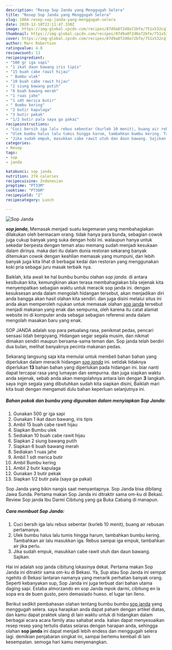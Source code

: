```yaml
---
description: "Resep Sop Janda yang Menggugah Selera"
title: "Resep Sop Janda yang Menggugah Selera"
slug: 1084-resep-sop-janda-yang-menggugah-selera
date: 2020-12-10T22:11:47.330Z
image: https://img-global.cpcdn.com/recipes/87d9a8f2d0a72bfe/751x532cq70/sop-janda-foto-resep-utama.jpg
thumbnail: https://img-global.cpcdn.com/recipes/87d9a8f2d0a72bfe/751x532cq70/sop-janda-foto-resep-utama.jpg
cover: https://img-global.cpcdn.com/recipes/87d9a8f2d0a72bfe/751x532cq70/sop-janda-foto-resep-utama.jpg
author: Marc Robertson
ratingvalue: 4.8
reviewcount: 13
recipeingredient:
- "500 gr iga sapi"
- "1 ikat daun bawang iris tipis"
- "15 buah cabe rawit hijau"
- " Bumbu ulek"
- "10 buah cabe rawit hijau"
- "2 siung bawang putih"
- "6 buah bawang merah"
- "1 ruas jahe"
- "1 sdt merica butir"
- " Bumbu kering"
- "2 butir kapulaga"
- "3 butir pekak"
- "1/2 butir pala saya ga pakai"
recipeinstructions:
- "Cuci bersih iga lalu rebus sebentar (kurleb 10 menit), buang air rebusan pertamanya."
- "Ulek bumbu halus lalu tumis hingga harum, tambahkan bumbu kering. Tambahkan air lalu masukkan iga. Rebus sampai iga empuk, tambahkan air jika perlu."
- "Jika sudah empuk, masukkan cabe rawit utuh dan daun bawang. Sajikan."
categories:
- Resep
tags:
- sop
- janda

katakunci: sop janda 
nutrition: 274 calories
recipecuisine: Indonesian
preptime: "PT33M"
cooktime: "PT36M"
recipeyield: "2"
recipecategory: Lunch

---
```



![Sop Janda](https://img-global.cpcdn.com/recipes/87d9a8f2d0a72bfe/751x532cq70/sop-janda-foto-resep-utama.jpg)

<b><i>sop janda</i></b>, Memasak menjadi suatu kegemaran yang membahagiakan dilakukan oleh bermacam orang. tidak hanya para bunda, sebagian cowok juga cukup banyak yang suka dengan hobi ini. walaupun hanya untuk sekedar berpesta dengan teman atau memang sudah menjadi kesukaan dalam dirinya. maka dari itu dalam dunia restoran sekarang banyak ditemukan cowok dengan keahlian memasak yang mumpuni, dan lebih banyak juga kita lihat di berbagai kedai dan restoran yang menggunakan koki pria sebagai juru masak terbaik nya.

Baiklah, kita awali ke hal bumbu bumbu olahan <i>sop janda</i>. di antara kesibukan kita, kemungkinan akan terasa membahagiakan bila sejenak kita menyempatkan sebagian waktu untuk meracik sop janda ini. dengan kesuksesan anda dalam mengolah hidangan tersebut, akan menjadikan diri anda bangga akan hasil olahan kita sendiri. dan juga disini melalui situs ini anda akan memperoleh rujukan untuk memasak olahan <u>sop janda</u> tersebut menjadi makanan yang enak dan sempurna, oleh karena itu catat alamat website ini di komputer anda sebagai sebagian referensi anda dalam mengolah masakan baru yang enak.

SOP JANDA adalah sop para petualang rasa, penikmat pedas, pencari sensasi lidah bergoyang. Hidangan segar segala musim, dan nikmat dimakan sendiri maupun bersama-sama teman dan. Sop janda telah berdiri dua bulan, melihat banyaknya pecinta makanan pedas.


Sekarang langsung saja kita memulai untuk membeli bahan bahan yang diperlukan dalam meracik hidangan <u><i>sop janda</i></u> ini. setidak tidaknya diperlukan <b>13</b> bahan bahan yang diperlukan pada hidangan ini. biar nanti dapat tercapai rasa yang lumayan dan sempurna. dan juga siapkan waktu anda sejenak, sebab anda akan mengolahnya antara lain dengan <b>3</b> langkah. saya ingin segala yang dibutuhkan sudah kita siapkan disini, Baiklah mari kita buat dengan mengamati dulu bahan keperluan selanjutnya ini.

<!--inarticleads1-->

##### Bahan pokok dan bumbu yang digunakan dalam menyiapkan Sop Janda:

1. Gunakan 500 gr iga sapi
1. Gunakan 1 ikat daun bawang, iris tipis
1. Ambil 15 buah cabe rawit hijau
1. Siapkan  Bumbu ulek
1. Sediakan 10 buah cabe rawit hijau
1. Siapkan 2 siung bawang putih
1. Siapkan 6 buah bawang merah
1. Sediakan 1 ruas jahe
1. Ambil 1 sdt merica butir
1. Ambil  Bumbu kering
1. Ambil 2 butir kapulaga
1. Gunakan 3 butir pekak
1. Siapkan 1/2 butir pala (saya ga pakai)


Sop Janda yang bikin nangis saat menyantapnya. Sop Janda bisa dibilang Jawa Sunda. Pertama makan Sop Janda ini ditraktir sama om-ku di Bekasi. Review Sop janda Ibu Darmi Cibitung yang ga Buka Cabang di manapun. 

<!--inarticleads2-->

##### Cara membuat Sop Janda:

1. Cuci bersih iga lalu rebus sebentar (kurleb 10 menit), buang air rebusan pertamanya.
1. Ulek bumbu halus lalu tumis hingga harum, tambahkan bumbu kering. Tambahkan air lalu masukkan iga. Rebus sampai iga empuk, tambahkan air jika perlu.
1. Jika sudah empuk, masukkan cabe rawit utuh dan daun bawang. Sajikan.


Hai ini adalah sop janda cibitung lokasinya dekat. Pertama makan Sop Janda ini ditraktir sama om-ku di Bekasi. Ya, Sup atau Sop Janda ini sempat ngehits di Bekasi lantaran namanya yang menarik perhatian banyak orang. Seperti kebanyakan sup, Sop Janda ini juga terbuat dari bahan utama daging sapi. Estaba almorzando en sop Janda mpok darmi, cibitung en la sopa era de buen gusto, pero demasiado hueso. el lugar tan lleno. 

Berikut sedikit pembahasan olahan tentang bumbu bumbu <u>sop janda</u> yang menggugah selera. saya harapkan anda dapat paham dengan artikel diatas, dan kamu dapat praktek ulang di lain waktu untuk di hidangkan dalam berbagai acara acara family atau sahabat anda. kalian dapat menyesuaikan resep resep yang tertulis diatas selaras dengan harapan anda, sehingga olahan <b>sop janda</b> ini dapat menjadi lebih endess dan menggugah selera lagi. demikian penjabaran singkat ini, sampai bertemu kembali di lain kesempatan. semoga hari kamu menyenangkan.
